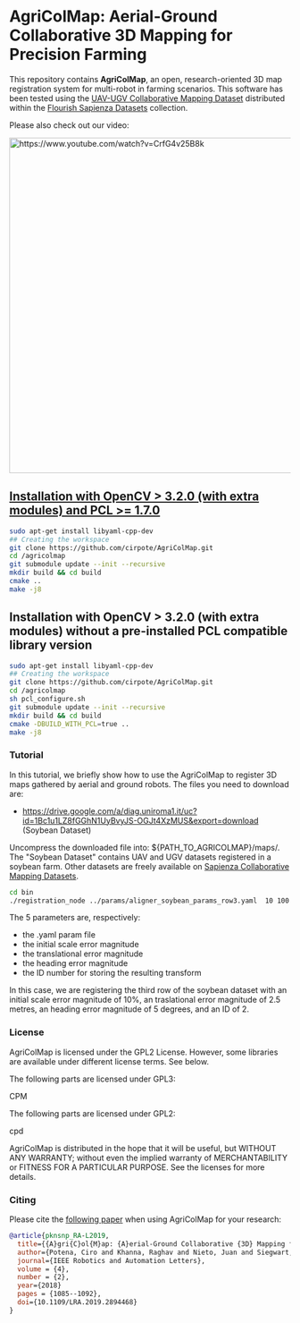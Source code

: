 # AgriColMap: Aerial-Ground Collaborative 3D Mapping for Precision Farming #

This repository contains **AgriColMap**,  an  open,  research-oriented 3D map registration system for multi-robot in farming scenarios. This software has been tested using the [UAV-UGV Collaborative Mapping Dataset](http://www.dis.uniroma1.it/~labrococo/fds/collaborativemapping.html) distributed within the [Flourish Sapienza Datasets](http://www.dis.uniroma1.it/~labrococo/fds/) collection. 

Please also check out our video:

<a href="https://youtu.be/F3FtxcB1kOM?autoplay=0"> <img src="http://www.dis.uniroma1.it/~labrococo/fsd/agricolmap_video_thumbnail.png" alt="https://www.youtube.com/watch?v=CrfG4v25B8k" width="600">

## Installation with OpenCV > 3.2.0 (with extra modules) and PCL >= 1.7.0 ##

```bash
sudo apt-get install libyaml-cpp-dev
## Creating the workspace 
git clone https://github.com/cirpote/AgriColMap.git
cd /agricolmap
git submodule update --init --recursive
mkdir build && cd build
cmake ..
make -j8
```


## Installation with OpenCV > 3.2.0 (with extra modules) without a pre-installed PCL compatible library version ##

```bash
sudo apt-get install libyaml-cpp-dev
## Creating the workspace 
git clone https://github.com/cirpote/AgriColMap.git
cd /agricolmap
sh pcl_configure.sh
git submodule update --init --recursive
mkdir build && cd build
cmake -DBUILD_WITH_PCL=true ..
make -j8
```

### Tutorial ###

In this tutorial, we briefly show how to use the AgriColMap to register 3D maps gathered by aerial and ground robots.
The files you need to download are:

- https://drive.google.com/a/diag.uniroma1.it/uc?id=1Bc1u1LZ8fGGhN1UyBvyJS-OGJt4XzMUS&export=download (Soybean Dataset)

Uncompress the downloaded file into: ${PATH_TO_AGRICOLMAP}/maps/. The "Soybean Dataset" contains UAV and UGV datasets registered in a soybean farm. Other datasets are freely available on [Sapienza Collaborative Mapping Datasets](http://www.dis.uniroma1.it/~labrococo/fsd/collaborativemapping.html).

```bash
cd bin
./registration_node ../params/aligner_soybean_params_row3.yaml  10 100 50 2
```

The 5 parameters are, respectively:

  * the .yaml param file
  * the initial scale error magnitude
  * the translational error magnitude
  * the heading error magnitude
  * the ID number for storing the resulting transform

In this case, we are registering the third row of the soybean dataset with an initial scale error magnitude of 10%, an traslational error magnitude of 2.5 metres, an heading error magnitude of 5 degrees, and an ID of 2.

### License ###

AgriColMap is licensed under the GPL2 License. However, some libraries are available under different license terms. See below.

The following parts are licensed under GPL3:

CPM

The following parts are licensed under GPL2:

cpd

AgriColMap is distributed in the hope that it will be useful, but WITHOUT ANY WARRANTY; without even the implied warranty of MERCHANTABILITY or FITNESS FOR A PARTICULAR PURPOSE. See the licenses for more details.

### Citing ###

Please cite the [following paper](https://arxiv.org/abs/1810.00457) when using AgriColMap for your research:

```bibtex
@article{pknsnp_RA-L2019,
  title={{A}gri{C}ol{M}ap: {A}erial-Ground Collaborative {3D} Mapping for Precision Farming},
  author={Potena, Ciro and Khanna, Raghav and Nieto, Juan and Siegwart, Roland and Nardi, Daniele and Pretto, Alberto},
  journal={IEEE Robotics and Automation Letters},
  volume = {4},
  number = {2},
  year={2018}
  pages = {1085--1092},
  doi={10.1109/LRA.2019.2894468}
}
```
